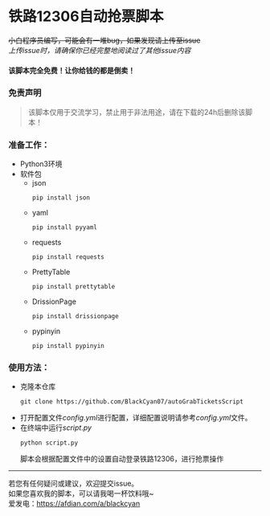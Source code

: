 # 铁路12306自动抢票脚本
~~小白程序员编写，可能会有一堆bug，如果发现请上传至issue~~  
*上传issue时，请确保你已经完整地阅读过了其他issue内容*
#### 该脚本完全免费！让你给钱的都是倒卖！
### 免责声明
> 该脚本仅用于交流学习，禁止用于非法用途，请在下载的24h后删除该脚本！
### 准备工作：
- Python3环境
- 软件包
  - json 
    ```
    pip install json
    ```
  - yaml 
    ```
    pip install pyyaml
    ```
  - requests 
    ```
    pip install requests
    ```
  - PrettyTable
    ```
    pip install prettytable
    ```
  - DrissionPage
    ```
    pip install drissionpage
    ```
  - pypinyin
    ```
    pip install pypinyin
    ```
### 使用方法：
- 克隆本仓库  
  ```git
  git clone https://github.com/BlackCyan07/autoGrabTicketsScript
  ```
- 打开配置文件*config.yml*进行配置，详细配置说明请参考*config.yml*文件。
- 在终端中运行*script.py*  
  ```
  python script.py
  ```
  脚本会根据配置文件中的设置自动登录铁路12306，进行抢票操作   
---
若您有任何疑问或建议，欢迎提交issue。  
如果您喜欢我的脚本，可以请我喝一杯饮料哦~  
爱发电：https://afdian.com/a/blackcyan
